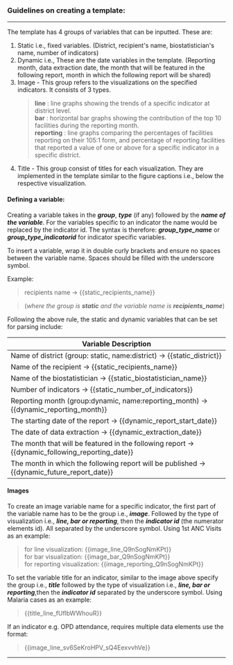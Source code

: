 ### Guidelines on creating a template:

---

The template has 4 groups of variables that can be inputted. These are:

1. Static i.e., fixed variables. (District, recipient's name, biostatistician's name, number of indicators)
2. Dynamic i.e., These are the date variables in the template. (Reporting month, data extraction date, the month that will be featured in the following report, month in which the following report will be shared)
3. Image - This group refers to the visualizations on the specified indicators. It consists of 3 types.
   > **line**
   > : line graphs showing the trends of a specific indicator at district level.  
   > **bar**
   > : horizontal bar graphs showing the contribution of the top 10 facilities during the reporting month.  
   > **reporting**
   > : line graphs comparing the percentages of facilities reporting on their 105:1 form, and percentage of reporting facilities that reported a value of one or above for a specific indicator in a specific district.
4. Title - This group consist of titles for each visualization. They are implemented in the template similar to the figure captions i.e., below the respective visualization.

#### Defining a variable:

Creating a variable takes in the **_group_**, **_type_** (if any) followed by the **_name of the variable_**. For the variables specific to an indicator the name would be replaced by the indicator id. The syntax is therefore: **_group_type_name_** or **_group_type_indicatorid_** for indicator specific variables.

To insert a variable, wrap it in double curly brackets and ensure no spaces between the variable name. Spaces should be filled with the underscore symbol.


Example:

> recipients name &rarr; {{static_recipients_name}}

> (_where the group is ***static*** and the variable name is ***recipients_name***_)

Following the above rule, the static and dynamic variables that can be set for parsing include:

| Variable Description                                                                                |
| --------------------------------------------------------------------------------------------------- |
| Name of district (group: static, name:district) &rarr; {{static_district}}                          |
| Name of the recipient  &rarr; {{static_recipients_name}}                                            |
| Name of the biostatistician &rarr; {{static_biostatistician_name}}                                  |
| Number of indicators &rarr; {{static_number_of_indicators}}                                         |
| Reporting month (group:dynamic, name:reporting_month) &rarr; {{dynamic_reporting_month}}            |
| The starting date of the report &rarr; {{dynamic_report_start_date}}            |
| The date of data extraction &rarr; {{dynamic_extraction_date}}                                      |
| The month that will be featured in the following report &rarr; {{dynamic_following_reporting_date}} |
| The month in which the following report will be published &rarr; {{dynamic_future_report_date}}     |

#### Images

To create an image variable name for a specific indicator, the first part of the variable name has to be the group i.e., ***image***. Followed by the type of visualization i.e., ***line, bar or reporting***, then the ***indicator id*** (the numerator elements id). All separated by the underscore symbol.
Using 1st ANC Visits as an example:

> for line visualization: {{image_line_Q9nSogNmKPt}}  
> for bar visualization: {{image_bar_Q9nSogNmKPt}}  
> for reporting visualization: {{image_reporting_Q9nSogNmKPt}}

To set the variable title for an indicator, similar to the image above specify the group i.e., ***title*** followed by the type of visualization i.e., ***line, bar or reporting***,then the ***indicator id*** separated by the underscore symbol. Using Malaria cases as an example:

> {{title_line_fUflbWWhouR}}

If an indicator e.g. OPD attendance, requires multiple data elements use the format:

> {{image_line_sv6SeKroHPV_sQ4EexvvhVe}}

---

